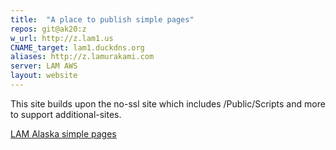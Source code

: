 ```yaml
---
title:  "A place to publish simple pages"
repos: git@ak20:z
w_url: http://z.lam1.us
CNAME_target: lam1.duckdns.org
aliases: http://z.lamurakami.com
server: LAM AWS
layout: website
---
```


This site builds upon the no-ssl site which includes /Public/Scripts and
more to support additional-sites.

<a href="http://z.lam1.us/About/Simple-Pages.html">LAM Alaska simple pages</a>

